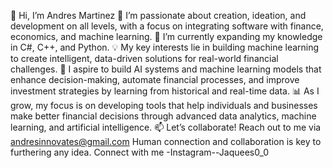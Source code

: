 👋 Hi, I’m Andres Martinez
👀 I’m passionate about creation, ideation, and development on all levels, with a focus on integrating software with finance, economics, and machine learning.
🌱 I’m currently expanding my knowledge in C#, C++, and Python.
💡 My key interests lie in building machine learning to create intelligent, data-driven solutions for real-world financial challenges.
🤖 I aspire to build AI systems and machine learning models that enhance decision-making, automate financial processes, and improve investment strategies by learning from historical and real-time data.
📊 As I grow, my focus is on developing tools that help individuals and businesses make better financial decisions through advanced data analytics, machine learning, and artificial intelligence.
📫 Let’s collaborate! Reach out to me via andresinnovates@gmail.com
Human connection and collaboration is key to furthering any idea. Connect with me 
-Instagram--Jaquees0_0
